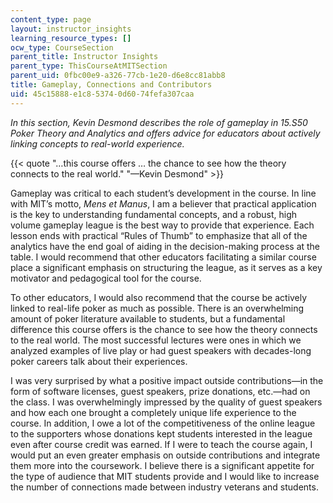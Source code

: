 ```yaml
---
content_type: page
layout: instructor_insights
learning_resource_types: []
ocw_type: CourseSection
parent_title: Instructor Insights
parent_type: ThisCourseAtMITSection
parent_uid: 0fbc00e9-a326-77cb-1e20-d6e8cc81abb8
title: Gameplay, Connections and Contributors
uid: 45c15888-e1c8-5374-0d60-74fefa307caa
---
```


_In this section, Kevin Desmond describes the role of gameplay in _15.S50 Poker Theory and Analytics_ and offers advice for educators about actively linking concepts to real-world experience._

{{< quote "…this course offers … the chance to see how the theory connects to the real world." "—Kevin Desmond" >}}

Gameplay was critical to each student’s development in the course. In line with MIT’s motto, _Mens et Manus_, I am a believer that practical application is the key to understanding fundamental concepts, and a robust, high volume gameplay league is the best way to provide that experience. Each lesson ends with practical “Rules of Thumb” to emphasize that all of the analytics have the end goal of aiding in the decision-making process at the table. I would recommend that other educators facilitating a similar course place a significant emphasis on structuring the league, as it serves as a key motivator and pedagogical tool for the course.

To other educators, I would also recommend that the course be actively linked to real-life poker as much as possible. There is an overwhelming amount of poker literature available to students, but a fundamental difference this course offers is the chance to see how the theory connects to the real world. The most successful lectures were ones in which we analyzed examples of live play or had guest speakers with decades-long poker careers talk about their experiences.

I was very surprised by what a positive impact outside contributions—in the form of software licenses, guest speakers, prize donations, etc.—had on the class. I was overwhelmingly impressed by the quality of guest speakers and how each one brought a completely unique life experience to the course. In addition, I owe a lot of the competitiveness of the online league to the supporters whose donations kept students interested in the league even after course credit was earned. If I were to teach the course again, I would put an even greater emphasis on outside contributions and integrate them more into the coursework. I believe there is a significant appetite for the type of audience that MIT students provide and I would like to increase the number of connections made between industry veterans and students.